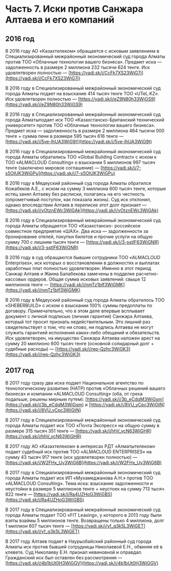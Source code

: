 # Часть 7. Иски против Санжара Алтаева и его компаний

## 2016 год

В 2016 году АО «Казахтелеком» обращается с исковым заявлением в Специализированный межрайонный экономический суд города Алматы против ТОО «Облачные технологии вашего бизнеса». Предмет иска — задолженность в размере 2 миллиона 232 тысячи 624 тенге. Иск удовлетворен полностью — [https://yadi.sk/i/CcFk7XS23WiG7i](https://yadi.sk/i/CcFk7XS23WiG7i)

В 2016 году в Специализированный межрайонный экономический суд города Алматы подает на взыскание 414 тысяч тенге ТОО «UTeL.KZ». Иск удовлетворен полностью — [https://yadi.sk/i/eZ9N80h33WiGS9](https://yadi.sk/i/eZ9N80h33WiGS9)

В 2016 году в Специализированный межрайонный экономический суд города Алматыподает иск ТОО «Казахстанско-Британский технический университет» против ТОО «Облачные технологии вашего бизнеса». Предмет иска — задолженность в размере 2 миллиона 464 тысячи 000 тенге + сумма пени в размере 595 тысяч 616 тенге  — [https://yadi.sk/i/5ve-lhUA3WiG9t](https://yadi.sk/i/5ve-lhUA3WiG9t)

В 2016 году в Специализированный межрайонный экономический суд города Алматы обратились ТОО «Global Building Contract» c иском к ТОО «ALMACLOUD Consulting» о взыскании 5 миллионов 997 тысяч тенге \(заключено мировое соглашение\) — [https://yadi.sk/i/7-s5OIUK3WiGPu](https://yadi.sk/i/7-s5OIUK3WiGPu)

В 2016 году в Медеуский районный суд города Алматы обратился Кожабеков А.Е., с иском на сумму 3 миллиона 600 тысяч тенге, которые истец занял Алтаеву без расписки, полагаясь на его честность \(опрометчивый поступок, как показала жизнь\). Суд иск отклонил, однако впоследствии Алтаев в переписке этот долг признает — [https://yadi.sk/i/vOtznEWc3WiGAk](https://yadi.sk/i/vOtznEWc3WiGAk)

В 2016 году в Специализированный межрайонный экономический суд города Алматы обращается ТОО «Казахстанско- российское совместное предприятие «ШАХ». Два иска — задолженности за бронирование отелей, покупки билетов и прочие услуги на общую сумму 700 с лишним тысяч тенге — [https://yadi.sk/i/3-sstlF63WiGNR](https://yadi.sk/i/3-sstlF63WiGNR)

В 2016 году в суд обращаются бывшие сотрудники ТОО «ALMACLOUD Enterprises», иск которых о восстановлении в должностях и выплатах заработных плат полностью удовлетворен. Именно в этот период Санжар Алтаев и Жанна Балабекова замечены в подделке расчетно-кассовых ордеров. Общая сумма исковых заявлений: свыше 12 миллионов тенге — [https://yadi.sk/i/nmTz1bIf3WiGMK](https://yadi.sk/i/nmTz1bIf3WiGMK)

В 2016 году в Медеуский районный суд города Алматы обратилось ТОО «SHEBERBUILD» с иском о взыскании 100% суммы предоплаты по договору. Примечательно, что в этом деле впервые всплывает документ с личной подписью \(личная гарантия\) Санжара Алтаева, который тот просит признать недействительным. Это лишний раз свидетельствует о том, что ни слово, ни подпись Алтаева не могут служить гарантией исполнения каких-либо обещаний и обязательств. Иск удовлетворен, на имущество Санжара Алтаева наложен арест на сумму 20 миллионо 600 тысяч тенге \(основной солидарный долг + судебные расходы\) —  [https://yadi.sk/i/rep-Qzhc3WiGK3](https://yadi.sk/i/rep-Qzhc3WiGK3)

## 2017 год

В 2017 году сразу два иска подает Национальное агентство по технологическому развитию (НАТР) против «Облачных решений вашего бизнеса» и компании «ALMACLOUD Consulting» \(оба, от греха подальше, решены мирным путем\): [https://yadi.sk/i/3b_eCdqM3WiGsm](https://yadi.sk/i/3b_eCdqM3WiGsm) и [https://yadi.sk/i/8VU_yCpc3WiGtN](https://yadi.sk/i/8VU_yCpc3WiGtN)

В 2017 году в Специализированный межрайонный экономический суд города Алматы подает иск ТОО «Почта Экспресс» на общую сумму в размере 315 тысяч 351 тенге — [https://yadi.sk/i/hhV_ycN63WiGHR](https://yadi.sk/i/hhV_ycN63WiGHR)

В 2017 году АО «Казахтелеком» в интересах РДТ «Алматытелеком» подает судебный иск против ТОО «ALMACLOUD ENTERPRISES» на сумму 43 тысяч 917 тенге \(иск удовлетворен полностью\) — [https://yadi.sk/i/W2FHx_Uv3WiG6B](https://yadi.sk/i/W2FHx_Uv3WiG6B)

В 2017 году в Специализированный межрайонный экономический суд города Алматы подает иск ИП «Мухамеджанова А.Н.» против ТОО «ALMACLOUD Consulting». Тема иска: взыскание задолженности и неустойки в размере 5 миллионов тенге + неустоек на сумму 713 тысяч 822 тенге — [https://yadi.sk/i/Ra4UZHoG3WiGBS](https://yadi.sk/i/Ra4UZHoG3WiGBS)

В 2017 году в Специализированный межрайонный экономический суд города Алматы подает ТОО «FIT Leasing», у которого в 2013 году были взяты взаймы 5 миллионов тенге. Возвращены только 4 миллиона, долг 1 миллион 607 тысяч тенге — [https://yadi.sk/i/yf_g3k5L3WiGET](https://yadi.sk/i/yf_g3k5L3WiGET)

В 2017 году Алтаев подает в Наурызбайский районный суд города Алматы иск против бывшей сотрудницы Николаевой Е.Н., обвиняя её в клевете. Суд Николаеву Е.Н. признал невиновной и оправдал. Гражданский иск был оставлен без рассмотрения — [https://yadi.sk/i/4b1bUt0H3WiGGV](https://yadi.sk/i/4b1bUt0H3WiGGV)

